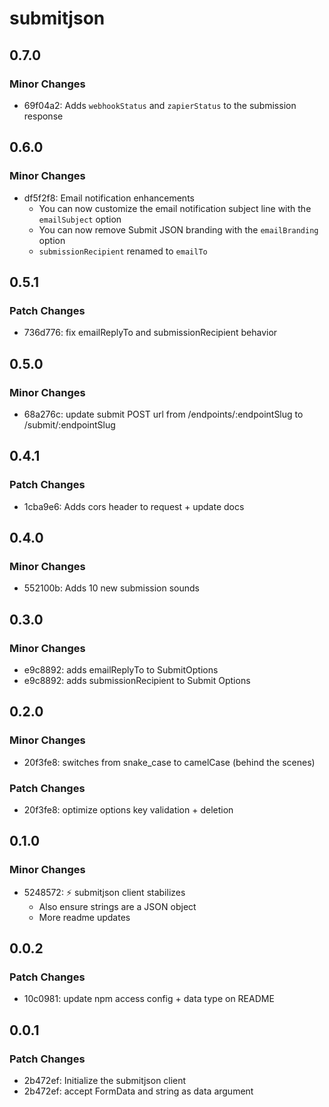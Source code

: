 # submitjson

## 0.7.0

### Minor Changes

- 69f04a2: Adds `webhookStatus` and `zapierStatus` to the submission response

## 0.6.0

### Minor Changes

- df5f2f8: Email notification enhancements
  - You can now customize the email notification subject line with the `emailSubject` option
  - You can now remove Submit JSON branding with the `emailBranding` option
  - `submissionRecipient` renamed to `emailTo`

## 0.5.1

### Patch Changes

- 736d776: fix emailReplyTo and submissionRecipient behavior

## 0.5.0

### Minor Changes

- 68a276c: update submit POST url from /endpoints/:endpointSlug to /submit/:endpointSlug

## 0.4.1

### Patch Changes

- 1cba9e6: Adds cors header to request + update docs

## 0.4.0

### Minor Changes

- 552100b: Adds 10 new submission sounds

## 0.3.0

### Minor Changes

- e9c8892: adds emailReplyTo to SubmitOptions
- e9c8892: adds submissionRecipient to Submit Options

## 0.2.0

### Minor Changes

- 20f3fe8: switches from snake_case to camelCase (behind the scenes)

### Patch Changes

- 20f3fe8: optimize options key validation + deletion

## 0.1.0

### Minor Changes

- 5248572: ⚡️ submitjson client stabilizes
  - Also ensure strings are a JSON object
  - More readme updates

## 0.0.2

### Patch Changes

- 10c0981: update npm access config + data type on README

## 0.0.1

### Patch Changes

- 2b472ef: Initialize the submitjson client
- 2b472ef: accept FormData and string as data argument
